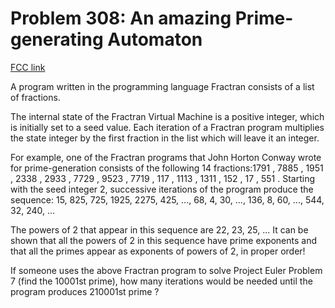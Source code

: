 # Problem 308: An amazing Prime-generating Automaton

[FCC link](https://www.freecodecamp.org/learn/coding-interview-prep/project-euler/problem-308-an-amazing-prime-generating-automaton)

A program written in the programming language Fractran consists of a list of
fractions.

The internal state of the Fractran Virtual Machine is a positive integer, which
is initially set to a seed value. Each iteration of a Fractran program
multiplies the state integer by the first fraction in the list which will leave
it an integer.

For example, one of the Fractran programs that John Horton Conway wrote for
prime-generation consists of the following 14 fractions:1791 , 7885 , 1951 ,
2338 , 2933 , 7729 , 9523 , 7719 , 117 , 1113 , 1311 , 152 , 17 , 551 . Starting
with the seed integer 2, successive iterations of the program produce the
sequence: 15, 825, 725, 1925, 2275, 425, ..., 68, 4, 30, ..., 136, 8, 60, ...,
544, 32, 240, ...

The powers of 2 that appear in this sequence are 22, 23, 25, ... It can be shown
that all the powers of 2 in this sequence have prime exponents and that all the
primes appear as exponents of powers of 2, in proper order!

If someone uses the above Fractran program to solve Project Euler Problem 7
(find the 10001st prime), how many iterations would be needed until the program
produces 210001st prime ?
